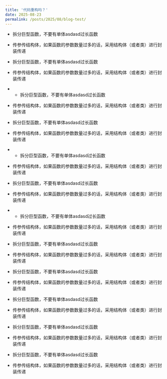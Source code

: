 ```yaml
---
title: '代码重构吗？'
date: 2025-08-23
permalink: /posts/2025/08/blog-test/
---
```


- 拆分巨型函数，不要有单体asdasd过长函数
- 传参传结构体，如果函数的参数数量过多的话，采用结构体（或者类）进行封装传递















- 拆分巨型函数，不要有单体asdasd过长函数
- 传参传结构体，如果函数的参数数量过多的话，采用结构体（或者类）进行封装传递
- - 拆分巨型函数，不要有单体asdasd过长函数
- 传参传结构体，如果函数的参数数量过多的话，采用结构体（或者类）进行封装传递
- 拆分巨型函数，不要有单体asdasd过长函数
- 传参传结构体，如果函数的参数数量过多的话，采用结构体（或者类）进行封装传递
- - 拆分巨型函数，不要有单体asdasd过长函数
- 传参传结构体，如果函数的参数数量过多的话，采用结构体（或者类）进行封装传递
- 拆分巨型函数，不要有单体asdasd过长函数
- 传参传结构体，如果函数的参数数量过多的话，采用结构体（或者类）进行封装传递
- - 拆分巨型函数，不要有单体asdasd过长函数
- 传参传结构体，如果函数的参数数量过多的话，采用结构体（或者类）进行封装传递
- 拆分巨型函数，不要有单体asdasd过长函数
- 传参传结构体，如果函数的参数数量过多的话，采用结构体（或者类）进行封装传递
- 拆分巨型函数，不要有单体asdasd过长函数
- 传参传结构体，如果函数的参数数量过多的话，采用结构体（或者类）进行封装传递
- 拆分巨型函数，不要有单体asdasd过长函数
- 传参传结构体，如果函数的参数数量过多的话，采用结构体（或者类）进行封装传递
- 拆分巨型函数，不要有单体asdasd过长函数
- 传参传结构体，如果函数的参数数量过多的话，采用结构体（或者类）进行封装传递
- 拆分巨型函数，不要有单体asdasd过长函数
- 传参传结构体，如果函数的参数数量过多的话，采用结构体（或者类）进行封装传递